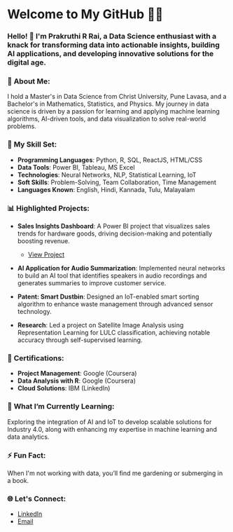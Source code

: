 # Welcome to My GitHub 👩‍💻

### Hello! 👋 I'm Prakruthi R Rai, a Data Science enthusiast with a knack for transforming data into actionable insights, building AI applications, and developing innovative solutions for the digital age.

### 🚀 **About Me:**
I hold a Master's in Data Science from Christ University, Pune Lavasa, and a Bachelor's in Mathematics, Statistics, and Physics. My journey in data science is driven by a passion for learning and applying machine learning algorithms, AI-driven tools, and data visualization to solve real-world problems.

### 🔧 **My Skill Set:**
- **Programming Languages**: Python, R, SQL, ReactJS, HTML/CSS
- **Data Tools**: Power BI, Tableau, MS Excel
- **Technologies**: Neural Networks, NLP, Statistical Learning, IoT
- **Soft Skills**: Problem-Solving, Team Collaboration, Time Management
- **Languages Known**: English, Hindi, Kannada, Tulu, Malayalam

### 📊 **Highlighted Projects:**
- **Sales Insights Dashboard**: A Power BI project that visualizes sales trends for hardware goods, driving decision-making and potentially boosting revenue.
  - [View Project](https://github.com/prakruthirai/Sales-Insights)
  
- **AI Application for Audio Summarization**: Implemented neural networks to build an AI tool that identifies speakers in audio recordings and generates summaries to improve customer service.

- **Patent: Smart Dustbin**: Designed an IoT-enabled smart sorting algorithm to enhance waste management through advanced sensor technology.

- **Research**: Led a project on Satellite Image Analysis using Representation Learning for LULC classification, achieving notable accuracy through self-supervised learning.

### 🏅 **Certifications**:
- **Project Management**: Google (Coursera)
- **Data Analysis with R**: Google (Coursera)
- **Cloud Solutions**: IBM (LinkedIn)

### 🌱 **What I’m Currently Learning:**
Exploring the integration of AI and IoT to develop scalable solutions for Industry 4.0, along with enhancing my expertise in machine learning and data analytics.

### ⚡ **Fun Fact:**
When I'm not working with data, you’ll find me gardening or submerging in a book.

### 🌐 **Let's Connect**:
- [LinkedIn](https://www.linkedin.com/in/prakruthi-rai/)
- [Email](mailto:prakruthirai02@gmail.com)
